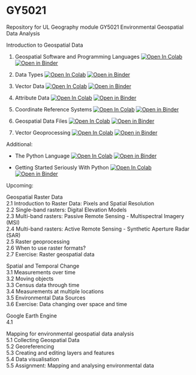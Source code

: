 # GY5021
Repository for UL Geography module GY5021 Environmental Geospatial Data Analysis

Introduction to Geospatial Data  

1. Geospatial Software and Programming Languages <a href="https://colab.research.google.com/github/bamacgabhann/GY5021/blob/2024/GY5021/1_Introduction_to_Geospatial_Data/GY5021_1_Geospatial_Software_and_Programming_Languages.ipynb" target="_parent"><img src="https://colab.research.google.com/assets/colab-badge.svg" alt="Open In Colab"/></a>     <a href="https://mybinder.org/v2/gh/bamacgabhann/GY5021/9a706c8973d5bde0e50593ecc94941b0426f24a6?urlpath=lab%2Ftree%2FGY5021%2F1_Introduction_to_Geospatial_Data%2FGY5021_1_Geospatial_Software_and_Programming_Languages.ipynb" target="_parent"><img src="https://mybinder.org/badge_logo.svg" alt="Open in Binder" /></a>

2. Data Types <a href="https://colab.research.google.com/github/bamacgabhann/GY5021/blob/2024/GY5021/1_Introduction_to_Geospatial_Data/GY5021_2_Data_Types.ipynb" target="_parent"><img src="https://colab.research.google.com/assets/colab-badge.svg" alt="Open In Colab"/></a>     <a href="https://mybinder.org/v2/gh/bamacgabhann/GY5021/9a706c8973d5bde0e50593ecc94941b0426f24a6?urlpath=lab%2Ftree%2FGY5021%2F1_Introduction_to_Geospatial_Data%2FGY5021_2_Data_Types.ipynb" target="_parent"><img src="https://mybinder.org/badge_logo.svg" alt="Open in Binder" /></a>

3. Vector Data <a href="https://colab.research.google.com/github/bamacgabhann/GY5021/blob/2024/GY5021/1_Introduction_to_Geospatial_Data/GY5021_3_Vector_Data.ipynb" target="_parent"><img src="https://colab.research.google.com/assets/colab-badge.svg" alt="Open In Colab"/></a>     <a href="https://mybinder.org/v2/gh/bamacgabhann/GY5021/9a706c8973d5bde0e50593ecc94941b0426f24a6?urlpath=lab%2Ftree%2FGY5021%2F1_Introduction_to_Geospatial_Data%2FGY5021_3_Vector_Data.ipynb" target="_parent"><img src="https://mybinder.org/badge_logo.svg" alt="Open in Binder" /></a>

4. Attribute Data <a href="https://colab.research.google.com/github/bamacgabhann/GY5021/blob/2024/GY5021/1_Introduction_to_Geospatial_Data/GY5021_4_Attribute_Data.ipynb" target="_parent"><img src="https://colab.research.google.com/assets/colab-badge.svg" alt="Open In Colab"/></a>     <a href="https://mybinder.org/v2/gh/bamacgabhann/GY5021/9a706c8973d5bde0e50593ecc94941b0426f24a6?urlpath=lab%2Ftree%2FGY5021%2F1_Introduction_to_Geospatial_Data%2FGY5021_4_Attribute_Data.ipynb" target="_parent"><img src="https://mybinder.org/badge_logo.svg" alt="Open in Binder" /></a>

5. Coordinate Reference Systems <a href="https://colab.research.google.com/github/bamacgabhann/GY5021/blob/2024/GY5021/1_Introduction_to_Geospatial_Data/GY5021_5_Coordinate_Reference_Systems.ipynb" target="_parent"><img src="https://colab.research.google.com/assets/colab-badge.svg" alt="Open In Colab"/></a>     <a href="https://mybinder.org/v2/gh/bamacgabhann/GY5021/9a706c8973d5bde0e50593ecc94941b0426f24a6?urlpath=lab%2Ftree%2FGY5021%2F1_Introduction_to_Geospatial_Data%2FGY5021_5_Coordinate_Reference_Systems.ipynb" target="_parent"><img src="https://mybinder.org/badge_logo.svg" alt="Open in Binder" /></a>

6. Geospatial Data Files <a href="https://colab.research.google.com/github/bamacgabhann/GY5021/blob/2024/GY5021/1_Introduction_to_Geospatial_Data/GY5021_6_Geospatial_Data_Files.ipynb" target="_parent"><img src="https://colab.research.google.com/assets/colab-badge.svg" alt="Open In Colab"/></a>     <a href="https://mybinder.org/v2/gh/bamacgabhann/GY5021/9a706c8973d5bde0e50593ecc94941b0426f24a6?urlpath=lab%2Ftree%2FGY5021%2F1_Introduction_to_Geospatial_Data%2FGY5021_6_Geospatial_Data_Files.ipynb" target="_parent"><img src="https://mybinder.org/badge_logo.svg" alt="Open in Binder" /></a>

7. Vector Geoprocessing <a href="https://colab.research.google.com/github/bamacgabhann/GY5021/blob/2024/GY5021/1_Introduction_to_Geospatial_Data/GY5021_7_Vector_Geoprocessing.ipynb" target="_parent"><img src="https://colab.research.google.com/assets/colab-badge.svg" alt="Open In Colab"/></a>     <a href="https://mybinder.org/v2/gh/bamacgabhann/GY5021/9a706c8973d5bde0e50593ecc94941b0426f24a6?urlpath=lab%2Ftree%2FGY5021%2F1_Introduction_to_Geospatial_Data%2FGY5021_7_Vector_Geoprocessing.ipynb" target="_parent"><img src="https://mybinder.org/badge_logo.svg" alt="Open in Binder" /></a>

Additional:

- The Python Language <a href="https://colab.research.google.com/github/bamacgabhann/GY5021/blob/2024/GY5021/1_Introduction_to_Geospatial_Data/GY5021_The_Python_Language.ipynb" target="_parent"><img src="https://colab.research.google.com/assets/colab-badge.svg" alt="Open In Colab"/></a>     <a href="https://mybinder.org/v2/gh/bamacgabhann/GY5021/9a706c8973d5bde0e50593ecc94941b0426f24a6?urlpath=lab%2Ftree%2FGY5021%2F1_Introduction_to_Geospatial_Data%2FGY5021_The_Python_Language.ipynb" target="_parent"><img src="https://mybinder.org/badge_logo.svg" alt="Open in Binder" /></a>

- Getting Started Seriously With Python <a href="https://colab.research.google.com/github/bamacgabhann/GY5021/blob/2024/GY5021/1_Introduction_to_Geospatial_Data/GY5021_Getting_Started_Seriously_With_Python.ipynb" target="_parent"><img src="https://colab.research.google.com/assets/colab-badge.svg" alt="Open In Colab"/></a>     <a href="https://mybinder.org/v2/gh/bamacgabhann/GY5021/9a706c8973d5bde0e50593ecc94941b0426f24a6?urlpath=lab%2Ftree%2FGY5021%2F1_Introduction_to_Geospatial_Data%2FGY5021_Getting_Started_Seriously_With_Python.ipynb" target="_parent"><img src="https://mybinder.org/badge_logo.svg" alt="Open in Binder" /></a>

Upcoming:  
  
Geospatial Raster Data  
2.1 Introduction to Raster Data: Pixels and Spatial Resolution  
2.2 Single-band rasters: Digital Elevation Models  
2.3 Multi-band rasters: Passive Remote Sensing - Multispectral Imagery (MSI)  
2.4 Multi-band rasters: Active Remote Sensing - Synthetic Aperture Radar (SAR)  
2.5 Raster geoprocessing  
2.6 When to use raster formats?  
2.7 Exercise: Raster geospatial data  
  
Spatial and Temporal Change  
3.1 Measurements over time  
3.2 Moving objects  
3.3 Census data through time  
3.4 Measurements at multiple locations  
3.5 Environmental Data Sources  
3.6 Exercise: Data changing over space and time  
  
Google Earth Engine  
4.1  
  
Mapping for environmental geospatial data analysis  
5.1 Collecting Geospatial Data  
5.2 Georeferencing  
5.3 Creating and editing layers and features  
5.4 Data visualisation  
5.5 Assignment: Mapping and analysing environmental data


